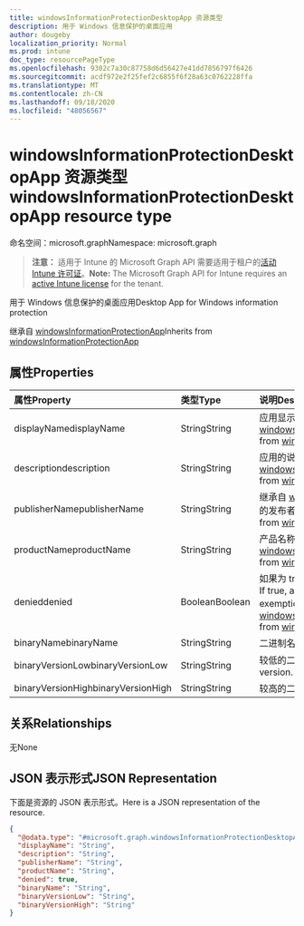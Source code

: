 ```yaml
---
title: windowsInformationProtectionDesktopApp 资源类型
description: 用于 Windows 信息保护的桌面应用
author: dougeby
localization_priority: Normal
ms.prod: intune
doc_type: resourcePageType
ms.openlocfilehash: 9302c7a30c87758d6d56427e41dd7856797f6426
ms.sourcegitcommit: acdf972e2f25fef2c6855f6f28a63c0762228ffa
ms.translationtype: MT
ms.contentlocale: zh-CN
ms.lasthandoff: 09/18/2020
ms.locfileid: "48056567"
---
```

# <a name="windowsinformationprotectiondesktopapp-resource-type"></a><span data-ttu-id="405eb-103">windowsInformationProtectionDesktopApp 资源类型</span><span class="sxs-lookup"><span data-stu-id="405eb-103">windowsInformationProtectionDesktopApp resource type</span></span>

<span data-ttu-id="405eb-104">命名空间：microsoft.graph</span><span class="sxs-lookup"><span data-stu-id="405eb-104">Namespace: microsoft.graph</span></span>

> <span data-ttu-id="405eb-105">**注意：** 适用于 Intune 的 Microsoft Graph API 需要适用于租户的[活动 Intune 许可证](https://go.microsoft.com/fwlink/?linkid=839381)。</span><span class="sxs-lookup"><span data-stu-id="405eb-105">**Note:** The Microsoft Graph API for Intune requires an [active Intune license](https://go.microsoft.com/fwlink/?linkid=839381) for the tenant.</span></span>

<span data-ttu-id="405eb-106">用于 Windows 信息保护的桌面应用</span><span class="sxs-lookup"><span data-stu-id="405eb-106">Desktop App for Windows information protection</span></span>


<span data-ttu-id="405eb-107">继承自 [windowsInformationProtectionApp](../resources/intune-mam-windowsinformationprotectionapp.md)</span><span class="sxs-lookup"><span data-stu-id="405eb-107">Inherits from [windowsInformationProtectionApp](../resources/intune-mam-windowsinformationprotectionapp.md)</span></span>

## <a name="properties"></a><span data-ttu-id="405eb-108">属性</span><span class="sxs-lookup"><span data-stu-id="405eb-108">Properties</span></span>
|<span data-ttu-id="405eb-109">属性</span><span class="sxs-lookup"><span data-stu-id="405eb-109">Property</span></span>|<span data-ttu-id="405eb-110">类型</span><span class="sxs-lookup"><span data-stu-id="405eb-110">Type</span></span>|<span data-ttu-id="405eb-111">说明</span><span class="sxs-lookup"><span data-stu-id="405eb-111">Description</span></span>|
|:---|:---|:---|
|<span data-ttu-id="405eb-112">displayName</span><span class="sxs-lookup"><span data-stu-id="405eb-112">displayName</span></span>|<span data-ttu-id="405eb-113">String</span><span class="sxs-lookup"><span data-stu-id="405eb-113">String</span></span>|<span data-ttu-id="405eb-114">应用显示名称。</span><span class="sxs-lookup"><span data-stu-id="405eb-114">App display name.</span></span> <span data-ttu-id="405eb-115">继承自 [windowsInformationProtectionApp](../resources/intune-mam-windowsinformationprotectionapp.md)</span><span class="sxs-lookup"><span data-stu-id="405eb-115">Inherited from [windowsInformationProtectionApp](../resources/intune-mam-windowsinformationprotectionapp.md)</span></span>|
|<span data-ttu-id="405eb-116">description</span><span class="sxs-lookup"><span data-stu-id="405eb-116">description</span></span>|<span data-ttu-id="405eb-117">String</span><span class="sxs-lookup"><span data-stu-id="405eb-117">String</span></span>|<span data-ttu-id="405eb-118">应用的说明。</span><span class="sxs-lookup"><span data-stu-id="405eb-118">The app's description.</span></span> <span data-ttu-id="405eb-119">继承自 [windowsInformationProtectionApp](../resources/intune-mam-windowsinformationprotectionapp.md)</span><span class="sxs-lookup"><span data-stu-id="405eb-119">Inherited from [windowsInformationProtectionApp](../resources/intune-mam-windowsinformationprotectionapp.md)</span></span>|
|<span data-ttu-id="405eb-120">publisherName</span><span class="sxs-lookup"><span data-stu-id="405eb-120">publisherName</span></span>|<span data-ttu-id="405eb-121">String</span><span class="sxs-lookup"><span data-stu-id="405eb-121">String</span></span>|<span data-ttu-id="405eb-122">继承自 [windowsInformationProtectionApp](../resources/intune-mam-windowsinformationprotectionapp.md) 的发布者名称</span><span class="sxs-lookup"><span data-stu-id="405eb-122">The publisher name Inherited from [windowsInformationProtectionApp](../resources/intune-mam-windowsinformationprotectionapp.md)</span></span>|
|<span data-ttu-id="405eb-123">productName</span><span class="sxs-lookup"><span data-stu-id="405eb-123">productName</span></span>|<span data-ttu-id="405eb-124">String</span><span class="sxs-lookup"><span data-stu-id="405eb-124">String</span></span>|<span data-ttu-id="405eb-125">产品名称。</span><span class="sxs-lookup"><span data-stu-id="405eb-125">The product name.</span></span> <span data-ttu-id="405eb-126">继承自 [windowsInformationProtectionApp](../resources/intune-mam-windowsinformationprotectionapp.md)</span><span class="sxs-lookup"><span data-stu-id="405eb-126">Inherited from [windowsInformationProtectionApp](../resources/intune-mam-windowsinformationprotectionapp.md)</span></span>|
|<span data-ttu-id="405eb-127">denied</span><span class="sxs-lookup"><span data-stu-id="405eb-127">denied</span></span>|<span data-ttu-id="405eb-128">Boolean</span><span class="sxs-lookup"><span data-stu-id="405eb-128">Boolean</span></span>|<span data-ttu-id="405eb-129">如果为 true，则应用的保护或免除受到拒绝。</span><span class="sxs-lookup"><span data-stu-id="405eb-129">If true, app is denied protection or exemption.</span></span> <span data-ttu-id="405eb-130">继承自 [windowsInformationProtectionApp](../resources/intune-mam-windowsinformationprotectionapp.md)</span><span class="sxs-lookup"><span data-stu-id="405eb-130">Inherited from [windowsInformationProtectionApp](../resources/intune-mam-windowsinformationprotectionapp.md)</span></span>|
|<span data-ttu-id="405eb-131">binaryName</span><span class="sxs-lookup"><span data-stu-id="405eb-131">binaryName</span></span>|<span data-ttu-id="405eb-132">String</span><span class="sxs-lookup"><span data-stu-id="405eb-132">String</span></span>|<span data-ttu-id="405eb-133">二进制名称。</span><span class="sxs-lookup"><span data-stu-id="405eb-133">The binary name.</span></span>|
|<span data-ttu-id="405eb-134">binaryVersionLow</span><span class="sxs-lookup"><span data-stu-id="405eb-134">binaryVersionLow</span></span>|<span data-ttu-id="405eb-135">String</span><span class="sxs-lookup"><span data-stu-id="405eb-135">String</span></span>|<span data-ttu-id="405eb-136">较低的二进制版本。</span><span class="sxs-lookup"><span data-stu-id="405eb-136">The lower binary version.</span></span>|
|<span data-ttu-id="405eb-137">binaryVersionHigh</span><span class="sxs-lookup"><span data-stu-id="405eb-137">binaryVersionHigh</span></span>|<span data-ttu-id="405eb-138">String</span><span class="sxs-lookup"><span data-stu-id="405eb-138">String</span></span>|<span data-ttu-id="405eb-139">较高的二进制版本。</span><span class="sxs-lookup"><span data-stu-id="405eb-139">The high binary version.</span></span>|

## <a name="relationships"></a><span data-ttu-id="405eb-140">关系</span><span class="sxs-lookup"><span data-stu-id="405eb-140">Relationships</span></span>
<span data-ttu-id="405eb-141">无</span><span class="sxs-lookup"><span data-stu-id="405eb-141">None</span></span>

## <a name="json-representation"></a><span data-ttu-id="405eb-142">JSON 表示形式</span><span class="sxs-lookup"><span data-stu-id="405eb-142">JSON Representation</span></span>
<span data-ttu-id="405eb-143">下面是资源的 JSON 表示形式。</span><span class="sxs-lookup"><span data-stu-id="405eb-143">Here is a JSON representation of the resource.</span></span>
<!-- {
  "blockType": "resource",
  "@odata.type": "microsoft.graph.windowsInformationProtectionDesktopApp"
}
-->
``` json
{
  "@odata.type": "#microsoft.graph.windowsInformationProtectionDesktopApp",
  "displayName": "String",
  "description": "String",
  "publisherName": "String",
  "productName": "String",
  "denied": true,
  "binaryName": "String",
  "binaryVersionLow": "String",
  "binaryVersionHigh": "String"
}
```









